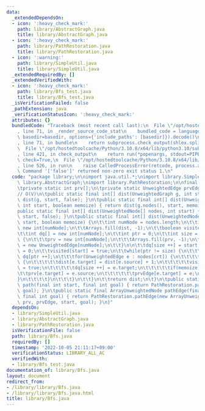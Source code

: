 ```yaml
---
data:
  _extendedDependsOn:
  - icon: ':heavy_check_mark:'
    path: library/AbstractGraph.java
    title: library/AbstractGraph.java
  - icon: ':heavy_check_mark:'
    path: library/PathRestoration.java
    title: library/PathRestoration.java
  - icon: ':warning:'
    path: library/SimpleUtil.java
    title: library/SimpleUtil.java
  _extendedRequiredBy: []
  _extendedVerifiedWith:
  - icon: ':heavy_check_mark:'
    path: library/Bfs_test.java
    title: library/Bfs_test.java
  _isVerificationFailed: false
  _pathExtension: java
  _verificationStatusIcon: ':heavy_check_mark:'
  attributes: {}
  bundledCode: "Traceback (most recent call last):\n  File \"/opt/hostedtoolcache/Python/3.10.8/x64/lib/python3.10/site-packages/onlinejudge_verify/documentation/build.py\"\
    , line 71, in _render_source_code_stat\n    bundled_code = language.bundle(stat.path,\
    \ basedir=basedir, options={'include_paths': [basedir]}).decode()\n  File \"/opt/hostedtoolcache/Python/3.10.8/x64/lib/python3.10/site-packages/onlinejudge_verify/languages/user_defined.py\"\
    , line 71, in bundle\n    return subprocess.check_output(shlex.split(command))\n\
    \  File \"/opt/hostedtoolcache/Python/3.10.8/x64/lib/python3.10/subprocess.py\"\
    , line 421, in check_output\n    return run(*popenargs, stdout=PIPE, timeout=timeout,\
    \ check=True,\n  File \"/opt/hostedtoolcache/Python/3.10.8/x64/lib/python3.10/subprocess.py\"\
    , line 526, in run\n    raise CalledProcessError(retcode, process.args,\nsubprocess.CalledProcessError:\
    \ Command '['false']' returned non-zero exit status 1.\n"
  code: "package library;\n\nimport java.util.*;\nimport library.SimpleUtil;\nimport\
    \ library.AbstractGraph;\nimport library.PathRestoration;\n\nfinal class Bfs {\n\
    \tprivate static int prv[];\n\tprivate static UnweightedEdge prvEdge[];\n\n\t\
    // O(V)\n\tpublic static final int[] dist(UnweightedGraph g, int start) { return\
    \ dist(g, start, false); }\n\tpublic static final int[] dist(UnweightedGraph g,\
    \ int start, boolean memoize) { return dist(g.nodes(), start, memoize); }\n\t\
    public static final int[] dist(UnweightedNode[] nodes, int start) { return dist(nodes,\
    \ start, false); }\n\tpublic static final int[] dist(UnweightedNode[] nodes, int\
    \ start, boolean memoize) {\n\t\tint numNode = nodes.length;\n\t\tint dist[] =\
    \ new int[numNode];\n\t\tArrays.fill(dist, -1);\n\t\tboolean visited[] = new boolean[numNode];\n\
    \t\tint dq[] = new int[numNode];\n\t\tint ptr = 0;\n\t\tint size = 0;\n\t\tif(memoize)\
    \ {\n\t\t\tprv = new int[numNode];\n\t\t\tArrays.fill(prv, -1);\n\t\t\tprvEdge\
    \ = new UnweightedEdge[numNode];\n\t\t}\n\n\t\tdq[size ++] = start;\n\t\tdist[start]\
    \ = 0;\n\t\tvisited[start] = true;\n\t\twhile(ptr != size) {\n\t\t\tint crt =\
    \ dq[ptr ++];\n\t\t\tfor(UnweightedEdge e : nodes[crt]) {\n\t\t\t\tif(!visited[e.target])\
    \ {\n\t\t\t\t\tdist[e.target] = dist[e.source] + 1;\n\t\t\t\t\tvisited[e.target]\
    \ = true;\n\t\t\t\t\tdq[size ++] = e.target;\n\t\t\t\t\tif(memoize) {\n\t\t\t\t\
    \t\tprv[e.target] = e.source;\n\t\t\t\t\t\tprvEdge[e.target] = e;\n\t\t\t\t\t\
    }\n\t\t\t\t}\n\t\t\t}\n\t\t}\n\t\treturn dist;\n\t}\n\tpublic static final int[]\
    \ path(final int start, final int goal) { return PathRestoration.path(prv, start,\
    \ goal); }\n\tpublic static final ArrayUnweightedNode pathEdge(final int start,\
    \ final int goal) { return PathRestoration.pathEdge(new ArrayUnweightedNode(-1),\
    \ prv, prvEdge, start, goal); }\n}"
  dependsOn:
  - library/SimpleUtil.java
  - library/AbstractGraph.java
  - library/PathRestoration.java
  isVerificationFile: false
  path: library/Bfs.java
  requiredBy: []
  timestamp: '2022-10-05 21:11:17+09:00'
  verificationStatus: LIBRARY_ALL_AC
  verifiedWith:
  - library/Bfs_test.java
documentation_of: library/Bfs.java
layout: document
redirect_from:
- /library/library/Bfs.java
- /library/library/Bfs.java.html
title: library/Bfs.java
---
```

